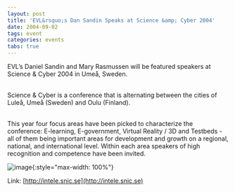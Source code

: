 ```yaml
---
layout: post
title: 'EVL&rsquo;s Dan Sandin Speaks at Science &amp; Cyber 2004'
date: 2004-09-02
tags: event
categories: events
tabs: true
---
```


EVL&rsquo;s Daniel Sandin and Mary Rasmussen will be featured speakers at Science &amp; Cyber 2004 in Ume&aring;, Sweden.<br><br>

Science &amp; Cyber is a conference that is alternating between the cities of Lule&aring;, Ume&aring; (Sweden) and Oulu (Finland).<br><br>

This year four focus areas have been picked to characterize the conference: E-learning, E-government, Virtual Reality / 3D and Testbeds - all of them being important areas for development and growth on a regional, national, and international level. Within each area speakers of high recognition and competence have been invited.

![image](https://www.evl.uic.edu/output/originals/science_cyberlogo.jpg-srcw.jpg){:style="max-width: 100%"}


Link: [http://intele.snic.se](http://intele.snic.se)
